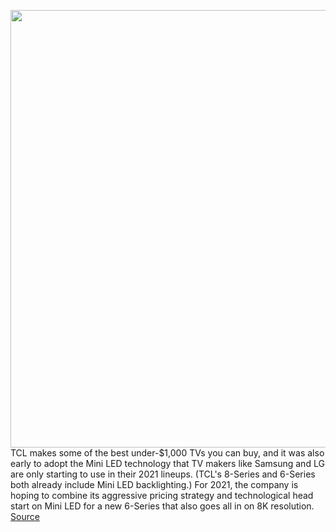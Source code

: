 <img src='https://cdn.vox-cdn.com/thumbor/gzSwfXBxaXbWZjNxwjCC2eMFMFk=/0x0:2084x1390/1200x800/filters:focal(876x529:1208x861)/cdn.vox-cdn.com/uploads/chorus_image/image/68649885/TCL8K.0.jpg' width='700px' /><br/>
TCL makes some of the best under-$1,000 TVs you can buy, and it was also early to adopt the Mini LED technology that TV makers like Samsung and LG are only starting to use in their 2021 lineups. (TCL's 8-Series and 6-Series both already include Mini LED backlighting.) For 2021, the company is hoping to combine its aggressive pricing strategy and technological head start on Mini LED for a new 6-Series that also goes all in on 8K resolution.
<a href='https://www.theverge.com/2021/1/11/22224277/tcl-tv-xl-collection-8k-6-series-od-zero-announced-ces-2021'> Source <a/>
